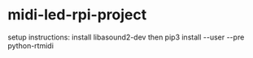 # midi-led-rpi-project

setup instructions: 
	install libasound2-dev
	then pip3 install --user --pre python-rtmidi
